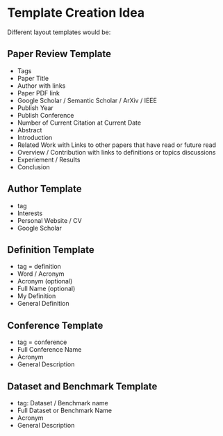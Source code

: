 # Template Creation Idea

Different layout templates would be:


## Paper Review Template
- Tags
- Paper Title
- Author with links
- Paper PDF link
- Google Scholar / Semantic Scholar / ArXiv / IEEE 
- Publish Year
- Publish Conference
- Number of Current Citation at Current Date
- Abstract
- Introduction
- Related Work with Links to other papers that have read or future read
- Overview / Contribution with links to definitions or topics discussions
- Experiement / Results
- Conclusion


## Author Template
- tag
- Interests
- Personal Website / CV
- Google Scholar

## Definition Template
- tag = definition
- Word / Acronym
- Acronym (optional)
- Full Name (optional)
- My Definition 
- General Definition


## Conference Template
- tag = conference
- Full Conference Name
- Acronym
- General Description


## Dataset and Benchmark Template
- tag: Dataset / Benchmark name
- Full Dataset or Benchmark Name
- Acronym
- General Description